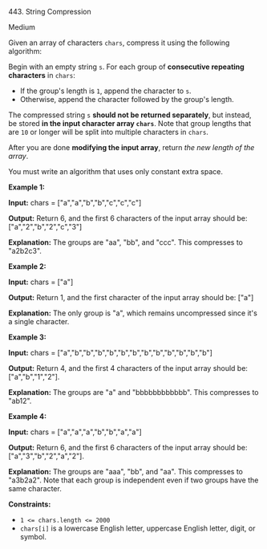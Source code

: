 443\. String Compression

Medium

Given an array of characters `chars`, compress it using the following algorithm:

Begin with an empty string `s`. For each group of **consecutive repeating characters** in `chars`:

*   If the group's length is `1`, append the character to `s`.
*   Otherwise, append the character followed by the group's length.

The compressed string `s` **should not be returned separately**, but instead, be stored **in the input character array `chars`**. Note that group lengths that are `10` or longer will be split into multiple characters in `chars`.

After you are done **modifying the input array**, return _the new length of the array_.

You must write an algorithm that uses only constant extra space.

**Example 1:**

**Input:** chars = ["a","a","b","b","c","c","c"]

**Output:** Return 6, and the first 6 characters of the input array should be: ["a","2","b","2","c","3"]

**Explanation:** The groups are "aa", "bb", and "ccc". This compresses to "a2b2c3". 

**Example 2:**

**Input:** chars = ["a"]

**Output:** Return 1, and the first character of the input array should be: ["a"]

**Explanation:** The only group is "a", which remains uncompressed since it's a single character. 

**Example 3:**

**Input:** chars = ["a","b","b","b","b","b","b","b","b","b","b","b","b"]

**Output:** Return 4, and the first 4 characters of the input array should be: ["a","b","1","2"].

**Explanation:** The groups are "a" and "bbbbbbbbbbbb". This compresses to "ab12".

**Example 4:**

**Input:** chars = ["a","a","a","b","b","a","a"]

**Output:** Return 6, and the first 6 characters of the input array should be: ["a","3","b","2","a","2"].

**Explanation:** The groups are "aaa", "bb", and "aa". This compresses to "a3b2a2". Note that each group is independent even if two groups have the same character. 

**Constraints:**

*   `1 <= chars.length <= 2000`
*   `chars[i]` is a lowercase English letter, uppercase English letter, digit, or symbol.
